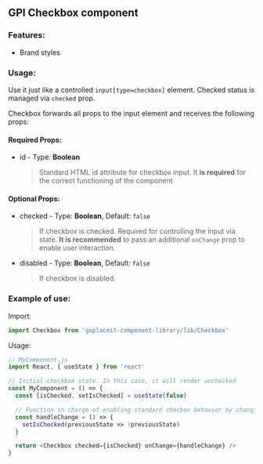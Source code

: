 ## GPI Checkbox component

### Features:

- Brand styles

### Usage:

Use it just like a controlled `input[type=checkbox]` element. Checked status is managed via `checked` prop.

Checkbox forwards all props to the input element and receives the following props:

#### Required Props:

- id - Type: **Boolean**
  > Standard HTML id attribute for checkbox input. It **is required** for the correct functioning of the component

#### Optional Props:

- checked - Type: **Boolean**, Default: `false`
  > If checkbox is checked.
  > Required for controlling the input via state. **It is recommended** to pass an additional `onChange` prop to enable user interaction.
- disabled - Type: **Boolean**, Default: `false`
  > If checkbox is disabled.

### Example of use:

Import:

```javascript
import Checkbox from 'goplaceit-component-library/lib/Checkbox'
```

Usage:

```javascript
// MyComponent.js
import React, { useState } from 'react'

// Initial checkbox state. In this case, it will render unchecked
const MyComponent = () => {
  const [isChecked, setIsChecked] = useState(false)

  // Function in charge of enabling standard checbox behavior by changing isChecked state to its boolean opposite when user clicks (and triggers change event) on Checkbox.
  const handleChange = () => {
    setIsChecked(previousState => !previousState)
  }

  return <Checkbox checked={isChecked} onChange={handleChange} />
}
```
